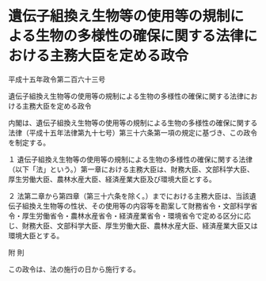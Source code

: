 # 遺伝子組換え生物等の使用等の規制による生物の多様性の確保に関する法律における主務大臣を定める政令

平成十五年政令第二百六十三号

遺伝子組換え生物等の使用等の規制による生物の多様性の確保に関する法律における主務大臣を定める政令

内閣は、遺伝子組換え生物等の使用等の規制による生物の多様性の確保に関する法律（平成十五年法律第九十七号）第三十六条第一項の規定に基づき、この政令を制定する。

１ 遺伝子組換え生物等の使用等の規制による生物の多様性の確保に関する法律（以下「法」という。）第一章における主務大臣は、財務大臣、文部科学大臣、厚生労働大臣、農林水産大臣、経済産業大臣及び環境大臣とする。

２ 法第二章から第四章（第三十六条を除く。）までにおける主務大臣は、当該遺伝子組換え生物等の性状、その使用等の内容等を勘案して財務省令・文部科学省令・厚生労働省令・農林水産省令・経済産業省令・環境省令で定める区分に応じ、財務大臣、文部科学大臣、厚生労働大臣、農林水産大臣、経済産業大臣又は環境大臣とする。

附 則

この政令は、法の施行の日から施行する。
